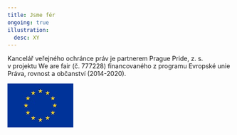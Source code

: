 ```yaml
---
title: Jsme fér
ongoing: true
illustration:
  desc: XY
---
```

<!--StartFragment-->

Kancelář veřejného ochránce práv je partnerem Prague Pride, z. s.  v projektu We are fair (č. 777228) financovaného z programu Evropské unie Práva, rovnost a občanství (2014-2020).

![Obrázek zobrazuje logo EU.](eu_2.jpg)

<!--EndFragment-->